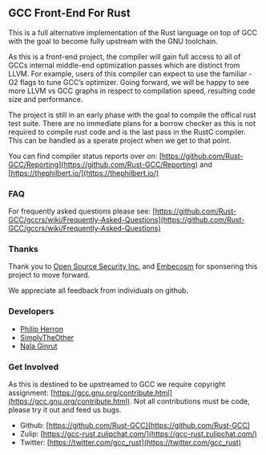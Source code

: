 ## GCC Front-End For Rust

This is a full alternative implementation of the Rust language on top of GCC with the goal to become fully upstream with the GNU toolchain.

As this is a front-end project, the compiler will gain full access to all of GCCs internal middle-end optimization passes which are distinct from LLVM. For example, users of this compiler can expect to use the familiar -O2 flags to tune GCC’s optimizer. Going forward, we will be happy to see more LLVM vs GCC graphs in respect to compilation speed, resulting code size and performance. 

The project is still in an early phase with the goal to compile the offical rust test suite. There are no immediate plans for a borrow checker as this is not required to compile rust code and is the last pass in the RustC compiler. This can be handled as a sperate project when we get to that point.

You can find compiler status reports over on: [https://github.com/Rust-GCC/Reporting](https://github.com/Rust-GCC/Reporting) and [https://thephilbert.io/](https://thephilbert.io/)

### FAQ

For frequently asked questions please see: [https://github.com/Rust-GCC/gccrs/wiki/Frequently-Asked-Questions](https://github.com/Rust-GCC/gccrs/wiki/Frequently-Asked-Questions)

### Thanks

Thank you to [Open Source Security Inc.](https://www.opensrcsec.com/) and [Embecosm](https://www.embecosm.com/) for sponsering this project to move forward.

We appreciate all feedback from individuals on github.

### Developers

* [Philip Herron](https://github.com/philberty/)
* [SimplyTheOther](https://github.com/simplytheother)
* [Nala Ginrut](https://github.com/NalaGinrut)

### Get Involved

As this is destined to be upstreamed to GCC we require copyright assignment: [https://gcc.gnu.org/contribute.html](https://gcc.gnu.org/contribute.html). Not all contributions must be code, please try it out and feed us bugs.

* Github: [https://github.com/Rust-GCC](https://github.com/Rust-GCC)
* Zulip: [https://gcc-rust.zulipchat.com/](https://gcc-rust.zulipchat.com/)
* Twitter: [https://twitter.com/gcc_rust](https://twitter.com/gcc_rust)

